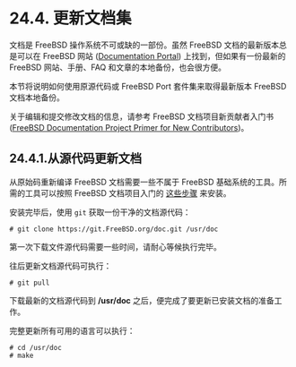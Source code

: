 # 24.4. 更新文档集

文档是 FreeBSD 操作系统不可或缺的一部份。虽然 FreeBSD 文档的最新版本总是可以在 FreeBSD 网站 ([Documentation Portal](https://docs.freebsd.org/)) 上找到，但如果有一份最新的 FreeBSD 网站、手册、FAQ 和文章的本地备份，也会很方便。

本节将说明如何使用原源代码或 FreeBSD Port 套件集来取得最新版本 FreeBSD 文档本地备份。

关于编辑和提交修改文档的信息，请参考 FreeBSD 文档项目新贡献者入门书 ([FreeBSD Documentation Project Primer for New Contributors](https://docs.freebsd.org/en/books/fdp-primer/))。


## 24.4.1.从源代码更新文档

从原始码重新编译 FreeBSD 文档需要一些不属于 FreeBSD 基础系统的工具。所需的工具可以按照 FreeBSD 文档项目入门的 [这些步骤](https://docs.freebsd.org/en/books/fdp-primer/#overview-quick-start) 来安装。

安装完毕后，使用 `git` 获取一份干净的文档源代码：

```
# git clone https://git.FreeBSD.org/doc.git /usr/doc
```

第一次下载文件源代码需要一些时间，请耐心等候执行完毕。

往后更新文档源代码可执行：

```
# git pull
```

下载最新的文档源代码到 **/usr/doc** 之后，便完成了要更新已安装文档的准备工作。

完整更新所有可用的语言可以执行：

```
# cd /usr/doc
# make
```

